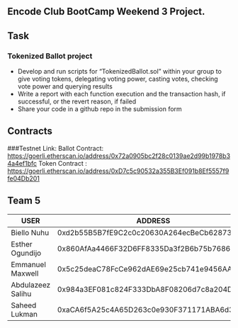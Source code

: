 ## Encode Club BootCamp Weekend 3 Project.

## Task

### Tokenized Ballot project

- Develop and run scripts for “TokenizedBallot.sol” within your group to give voting tokens, delegating voting power, casting votes, checking vote power and querying results
- Write a report with each function execution and the transaction hash, if successful, or the revert reason, if failed
- Share your code in a github repo in the submission form


## Contracts

###Testnet Link:
Ballot Contract: https://goerli.etherscan.io/address/0x72a0905bc2f28c0139ae2d99b1978b34a4ef1bfc
Token Contract : https://goerli.etherscan.io/address/0xD7c5c90532a355B3Ef091b8Ef5557f9fe04Db201

## Team 5 
| USER                    | ADDRESS                                       |
|-------------------------|-----------------------------------------------|
|  Biello Nuhu            |  0xd2b55B5B7fE9C2c0c20630A264ecBeCb628739cF   |
|  Esther Ogundijo        |  0x860AfAa4466F32D6FF8335Da3f2B6b75b7686627   |
|  Emmanuel Maxwell       |  0x5c25deaC78FcCe962dAE69e25cb741e9456AAdC6   |
|  Abdulazeez Salihu      |  0x984a3EF081c824F333DbA8F08206d7c8a204DDa9   |
|  Saheed  Lukman         |  0xaCA6f5A25c4A65D263c0e930F371171ABA6d3088.  |







